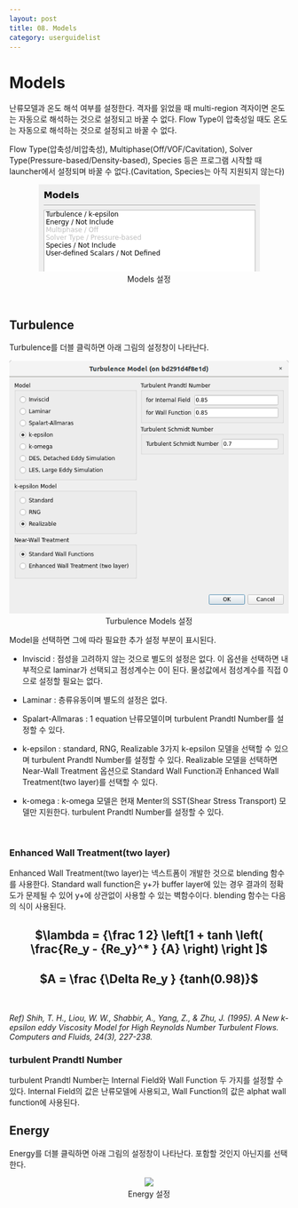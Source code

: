 ```yaml
---
layout: post
title: 08. Models
category: userguidelist
---
```


# Models

난류모델과 온도 해석 여부를 설정한다. 격자를 읽었을 때 multi-region 격자이면 온도는 자동으로 해석하는 것으로 설정되고 바꿀 수 없다. Flow Type이 압축성일 때도 온도는 자동으로 해석하는 것으로 설정되고 바꿀 수 없다.

Flow Type(압축성/비압축성), Multiphase(Off/VOF/Cavitation), Solver Type(Pressure-based/Density-based), Species 등은 프로그램 시작할 때 launcher에서 설정되며 바꿀 수 없다.(Cavitation, Species는 아직 지원되지 않는다)

<p align='center'>
    <img src="https://github.com/nextfoam/baram-pages/raw/main/screenshots/pic/models.png"><br> Models 설정
</p>
<br>

## Turbulence

Turbulence를 더블 클릭하면 아래 그림의 설정창이 나타난다.

<p align='center'>
    <img src="https://github.com/nextfoam/baram-pages/raw/main/screenshots/pic/turbulence.png"><br> Turbulence Models 설정
</p>

Model을 선택하면 그에 따라 필요한 추가 설정 부분이 표시된다.

* Inviscid : 점성을 고려하지 않는 것으로 별도의 설정은 없다. 이 옵션을 선택하면 내부적으로 laminar가 선택되고 점성계수는 0이 된다. 물성값에서 점성계수를 직접 0으로 설정할 필요는 없다.

* Laminar : 층류유동이며 별도의 설정은 없다.

* Spalart-Allmaras : 1 equation 난류모델이며 turbulent Prandtl Number를 설정할 수 있다.

* k-epsilon : standard, RNG, Realizable 3가지 k-epsilon 모델을 선택할 수 있으며 turbulent Prandtl Number를 설정할 수 있다. Realizable 모델을 선택하면 Near-Wall Treatment 옵션으로 Standard Wall Function과 Enhanced Wall Treatment(two layer)를 선택할 수 있다.

* k-omega : k-omega 모델은 현재 Menter의 SST(Shear Stress Transport) 모델만 지원한다. turbulent Prandtl Number를 설정할 수 있다.
<br>

### Enhanced Wall Treatment(two layer)

Enhanced Wall Treatment(two layer)는 넥스트폼이 개발한 것으로 blending 함수를 사용한다. Standard wall function은 y+가 buffer layer에 있는 경우 결과의 정확도가 문제될 수 있어 y+에 상관없이 사용할 수 있는 벽함수이다. blending 함수는 다음의 식이 사용된다.

<h2 style="text-align: center">
$\lambda = {\frac 1 2} \left[1 + tanh \left( \frac{Re_y - {Re_y}^* } {A} \right) \right ]$
</h2>

<h2 style="text-align: center">
$A = \frac {\Delta Re_y } {tanh(0.98)}$
</h2>
<br/>


*Ref) Shih, T. H., Liou, W. W., Shabbir, A., Yang, Z., & Zhu, J. (1995). A New k-epsilon eddy Viscosity Model for High Reynolds Number Turbulent Flows. Computers and Fluids, 24(3), 227-238.*


### turbulent Prandtl Number

turbulent Prandtl Number는 Internal Field와 Wall Function 두 가지를 설정할 수 있다. Internal Field의 값은 난류모델에 사용되고, Wall Function의 값은 alphat wall function에 사용된다. 
<br>

## Energy

Energy를 더블 클릭하면 아래 그림의 설정창이 나타난다. 포함할 것인지 아닌지를 선택한다.

<p align='center'>
    <img src="https://github.com/nextfoam/baram-pages/raw/main/screenshots/pic/energy.png"> <br> Energy 설정 
</p>



